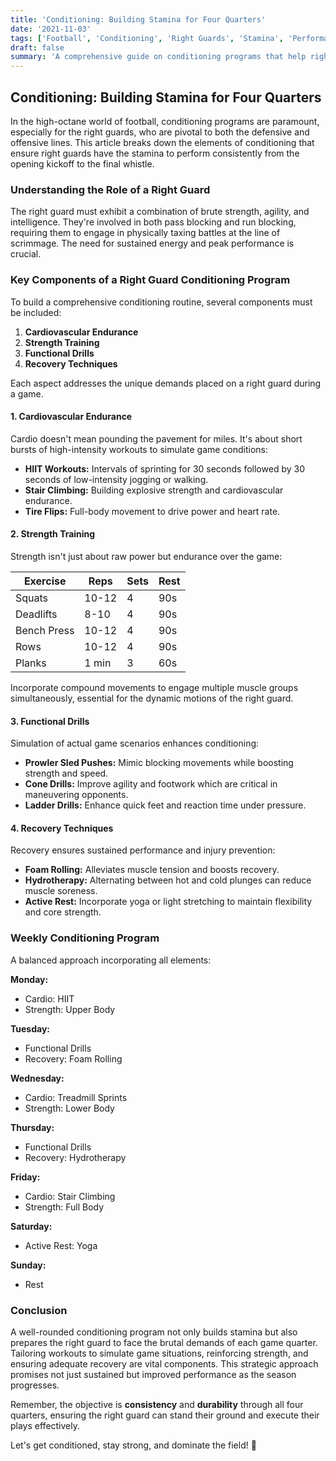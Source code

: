 ```yaml
---
title: 'Conditioning: Building Stamina for Four Quarters'
date: '2021-11-03'
tags: ['Football', 'Conditioning', 'Right Guards', 'Stamina', 'Performance', 'Coaching', 'Training', 'Sports', 'Athletics']
draft: false
summary: 'A comprehensive guide on conditioning programs that help right guards build the stamina needed to perform consistently throughout all four quarters of a football game.'
---
```


## Conditioning: Building Stamina for Four Quarters

In the high-octane world of football, conditioning programs are paramount, especially for the right guards, who are pivotal to both the defensive and offensive lines. This article breaks down the elements of conditioning that ensure right guards have the stamina to perform consistently from the opening kickoff to the final whistle.

### Understanding the Role of a Right Guard

The right guard must exhibit a combination of brute strength, agility, and intelligence. They're involved in both pass blocking and run blocking, requiring them to engage in physically taxing battles at the line of scrimmage. The need for sustained energy and peak performance is crucial.

### Key Components of a Right Guard Conditioning Program

To build a comprehensive conditioning routine, several components must be included:

1. **Cardiovascular Endurance**
2. **Strength Training**
3. **Functional Drills**
4. **Recovery Techniques**

Each aspect addresses the unique demands placed on a right guard during a game.

#### 1. Cardiovascular Endurance

Cardio doesn't mean pounding the pavement for miles. It's about short bursts of high-intensity workouts to simulate game conditions:

- **HIIT Workouts:** Intervals of sprinting for 30 seconds followed by 30 seconds of low-intensity jogging or walking.
- **Stair Climbing:** Building explosive strength and cardiovascular endurance.
- **Tire Flips:** Full-body movement to drive power and heart rate.

#### 2. Strength Training

Strength isn't just about raw power but endurance over the game:

| Exercise | Reps | Sets | Rest |
|----------|------|------|------|
| Squats   | 10-12 | 4  | 90s  |
| Deadlifts| 8-10  | 4  | 90s  |
| Bench Press | 10-12 | 4  | 90s  |
| Rows     | 10-12 | 4  | 90s  |
| Planks   | 1 min | 3  | 60s  |

Incorporate compound movements to engage multiple muscle groups simultaneously, essential for the dynamic motions of the right guard.

#### 3. Functional Drills

Simulation of actual game scenarios enhances conditioning:

- **Prowler Sled Pushes:** Mimic blocking movements while boosting strength and speed.
- **Cone Drills:** Improve agility and footwork which are critical in maneuvering opponents.
- **Ladder Drills:** Enhance quick feet and reaction time under pressure.

#### 4. Recovery Techniques

Recovery ensures sustained performance and injury prevention:

- **Foam Rolling:** Alleviates muscle tension and boosts recovery.
- **Hydrotherapy:** Alternating between hot and cold plunges can reduce muscle soreness.
- **Active Rest:** Incorporate yoga or light stretching to maintain flexibility and core strength.

### Weekly Conditioning Program

A balanced approach incorporating all elements:

**Monday:**

- Cardio: HIIT
- Strength: Upper Body

**Tuesday:**

- Functional Drills
- Recovery: Foam Rolling

**Wednesday:**

- Cardio: Treadmill Sprints
- Strength: Lower Body

**Thursday:**

- Functional Drills
- Recovery: Hydrotherapy

**Friday:**

- Cardio: Stair Climbing
- Strength: Full Body

**Saturday:**

- Active Rest: Yoga

**Sunday:**

- Rest

### Conclusion

A well-rounded conditioning program not only builds stamina but also prepares the right guard to face the brutal demands of each game quarter. Tailoring workouts to simulate game situations, reinforcing strength, and ensuring adequate recovery are vital components. This strategic approach promises not just sustained but improved performance as the season progresses.

Remember, the objective is **consistency** and **durability** through all four quarters, ensuring the right guard can stand their ground and execute their plays effectively.

Let's get conditioned, stay strong, and dominate the field! 🏈
```
